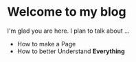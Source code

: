 # Welcome to my blog

I'm glad you are here. I plan to talk about ...

- How to make a Page
- How to better Understand __Everything__
